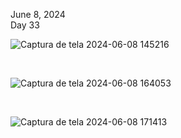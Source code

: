 June 8, 2024<br>
Day 33<br>

![Captura de tela 2024-06-08 145216](https://github.com/user-attachments/assets/6d60b379-bdd7-4c59-acaf-0aad54f56e1c)

<br>

![Captura de tela 2024-06-08 164053](https://github.com/user-attachments/assets/ae3b2288-448c-456e-a887-78ccde78494c)

<br>

![Captura de tela 2024-06-08 171413](https://github.com/user-attachments/assets/aeb67072-2b4d-4c1e-bdc9-eea7836361c6)






